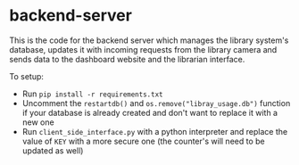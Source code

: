 # backend-server
This is the code for the backend server which manages the library system's database, updates it with incoming requests from the library camera and sends data to the dashboard website and the librarian interface.

To setup:
- Run `pip install -r requirements.txt`
- Uncomment the  `restartdb()` and `os.remove("libray_usage.db")` function if your database is already created and don't want to replace it with a new one
- Run `client_side_interface.py` with a python interpreter and replace the value of `KEY` with a more secure one (the counter's will need to be updated as well)
